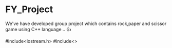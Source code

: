 # FY_Project
We've have developed group project which contains rock,paper and scissor game using C++ language .. 👍

#include<iostream.h>
#include<>





